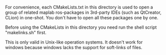 

For convenience, each CMakeLists.txt in this directory is used to open a group of related maplab ros-packages in 3rd-party IDEs (such as QtCreator, CLion) in one-shot. You don't have to open all these packages one by one.

Before using the CMakeLists in this directory you need run the shell script "makelinks.sh" first.

This is only valid in Unix-like operation systems. It doesn't work for windows because windows lacks the support for soft-links of files.

